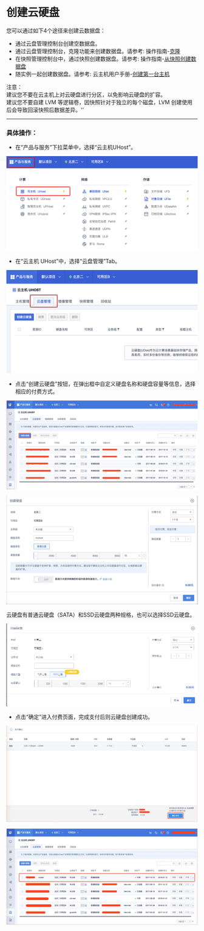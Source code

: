 

# 创建云硬盘

您可以通过如下4个途径来创建云数据盘：

  - 通过云盘管理控制台创建空数据盘。
  - 通过云盘管理控制台，克隆功能来创建数据盘。请参考:
    操作指南-[克隆](udisk/userguide/clone)
  - 在快照管理控制台中，通过快照创建数据盘。请参考:
    操作指南-[从快照创建数据盘](udisk/userguide/snapshot/fromsnapshottodisk)
  - 随实例一起创建数据盘。请参考:
    云主机用户手册-[创建第一台主机](uhost/newuser/briefguide)

注意：  
建议您不要在云主机上对云硬盘进行分区，以免影响云硬盘的扩容。  
建议您不要自建 LVM 等逻辑卷，因快照针对于独立的每个磁盘，LVM 创建使用后会导致回滚快照后数据差异。''

-----

### 具体操作：

* 在“产品与服务”下拉菜单中，选择“云主机UHost”。  

![](/images/userguide/image1.png)



* 在“云主机 UHost”中，选择“云盘管理”Tab。  

![](/images/userguide/image1.2.png)



* 点击“创建云硬盘”按钮，在弹出框中自定义硬盘名称和硬盘容量等信息，选择相应的付费方式。 

![](/images/userguide/image2.jpg)  

![](/images/userguide/image3.jpg)

云硬盘有普通云硬盘（SATA）和SSD云硬盘两种规格，也可以选择SSD云硬盘。

![](/images/userguide/udisk_ssd_create01.png)

* 点击“确定”进入付费页面，完成支付后则云硬盘创建成功。 

![](/images/userguide/image4.jpg) 

![](/images/userguide/image5.jpg)


